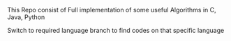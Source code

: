 This Repo consist of Full implementation of some useful Algorithms in C, Java, Python

Switch to required language branch to find codes on that specific language